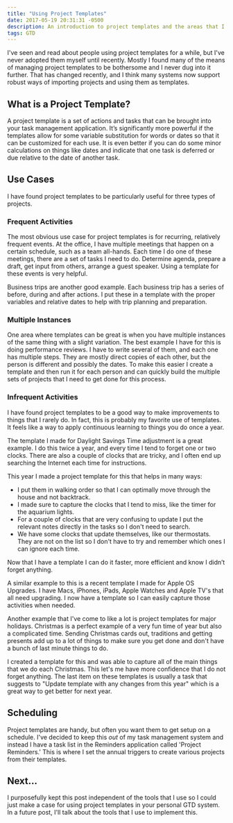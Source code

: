 ```yaml
---
title: "Using Project Templates"
date: 2017-05-19 20:31:31 -0500
description: An introduction to project templates and the areas that I have found them very useful.
tags: GTD
---
```


I've seen and read about people using project templates for a while, but I've never adopted them myself until recently. Mostly I found many of the means of managing project templates to be bothersome and I never dug into it further. That has changed recently, and I think many systems now support robust ways of importing projects and using them as templates.

## What is a Project Template?

A project template is a set of actions and tasks that can be brought into your task management application. It’s significantly more powerful if the templates allow for some variable substitution for words or dates so that it can be customized for each use. It is even better if you can do some minor calculations on things like dates and indicate that one task is deferred or due relative to the date of another task.

## Use Cases

I have found project templates to be particularly useful for three types of projects.

### Frequent Activities

The most obvious use case for project templates is for recurring, relatively frequent events. At the office, I have multiple meetings that happen on a certain schedule, such as a team all-hands. Each time I do one of these meetings, there are a set of tasks I need to do. Determine agenda, prepare a draft, get input from others, arrange a guest speaker. Using a template for these events is very helpful.

Business trips are another good example. Each business trip has a series of before, during and after actions. I put these in a template with the proper variables and relative dates to help with trip planning and preparation.

### Multiple Instances

One area where templates can be great is when you have multiple instances of the same thing with a slight variation. The best example I have for this is doing performance reviews. I have to write several of them, and each one has multiple steps. They are mostly direct copies of each other, but the person is different and possibly the dates. To make this easier I create a template and then run it for each person and can quickly build the multiple sets of projects that I need to get done for this process.

### Infrequent Activities

I have found project templates to be a good way to make improvements to things that I rarely do. In fact, this is probably my favorite use of templates. It feels like a way to apply continuous learning to things you do once a year.

The template I made for Daylight Savings Time adjustment is a great example. I do this twice a year, and every time I tend to forget one or two clocks. There are also a couple of clocks that are tricky, and I often end up searching the Internet each time for instructions.

This year I made a project template for this that helps in many ways:

- I put them in walking order so that I can optimally move through the house and not backtrack.
- I made sure to capture the clocks that I tend to miss, like the timer for the aquarium lights.
- For a couple of clocks that are very confusing to update I put the relevant notes directly in the tasks so I don't need to search.
- We have some clocks that update themselves, like our thermostats. They are not on the list so I don't have to try and remember which ones I can ignore each time.

Now that I have a template I can do it faster, more efficient and know I didn’t forget anything.

A similar example to this is a recent template I made for Apple OS Upgrades. I have Macs, iPhones, iPads, Apple Watches and Apple TV's that all need upgrading. I now have a template so I can easily capture those activities when needed.

Another example that I've come to like a lot is project templates for major holidays. Christmas is a perfect example of a very fun time of year but also a complicated time. Sending Christmas cards out, traditions and getting presents add up to a lot of things to make sure you get done and don't have a bunch of last minute things to do.

I created a template for this and was able to capture all of the main things that we do each Christmas. This let's me have more confidence that I do not forget anything. The last item on these templates is usually a task that suggests to "Update template with any changes from this year" which is a great way to get better for next year.

## Scheduling

Project templates are handy, but often you want them to get setup on a schedule. I've decided to keep this *out* of my task management system and instead I have a task list in the Reminders application called 'Project Reminders.' This is where I set the annual triggers to create various projects from their templates.

## Next…

I purposefully kept this post independent of the tools that I use so I could just make a case for using project templates in your personal GTD system. In a future post, I'll talk about the tools that I use to implement this.

